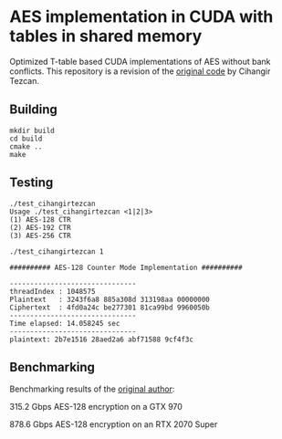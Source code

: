 # AES implementation in CUDA with tables in shared memory

Optimized T-table based CUDA implementations of AES without bank conflicts. This repository is a revision of the [original code](https://github.com/cihangirtezcan/CUDA_AES) by Cihangir Tezcan.

## Building

```
mkdir build
cd build
cmake ..
make
```

## Testing

```
./test_cihangirtezcan 
Usage ./test_cihangirtezcan <1|2|3>
(1) AES-128 CTR 
(2) AES-192 CTR
(3) AES-256 CTR
```

```
./test_cihangirtezcan 1

########## AES-128 Counter Mode Implementation ##########

-------------------------------
threadIndex : 1048575
Plaintext   : 3243f6a8 885a308d 313198aa 00000000
Ciphertext  : 4fd0a24c be277301 81ca99bd 9960050b
-------------------------------
Time elapsed: 14.058245 sec
-------------------------------
plaintext: 2b7e1516 28aed2a6 abf71588 9cf4f3c
```

## Benchmarking

Benchmarking results of the [original author](https://github.com/cihangirtezcan/CUDA_AES):

315.2 Gbps AES-128 encryption on a GTX 970

878.6 Gbps AES-128 encryption on an RTX 2070 Super

